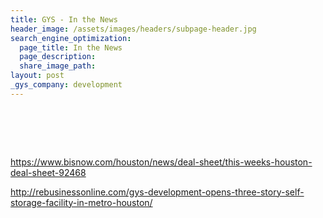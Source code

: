 ```yaml
---
title: GYS - In the News
header_image: /assets/images/headers/subpage-header.jpg
search_engine_optimization:
  page_title: In the News
  page_description:
  share_image_path:
layout: post
_gys_company: development
---
```


# &nbsp;

https://www.bisnow.com/houston/news/deal-sheet/this-weeks-houston-deal-sheet-92468

http://rebusinessonline.com/gys-development-opens-three-story-self-storage-facility-in-metro-houston/

### &nbsp;